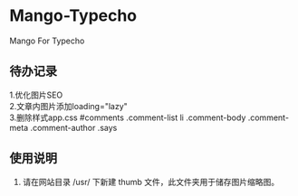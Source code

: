# Mango-Typecho
Mango For Typecho


## 待办记录      
1.优化图片SEO      
2.文章内图片添加loading="lazy"      
3.删除样式app.css #comments .comment-list li .comment-body .comment-meta .comment-author .says      

## 使用说明
1. 请在网站目录 /usr/ 下新建 thumb 文件，此文件夹用于储存图片缩略图。      
